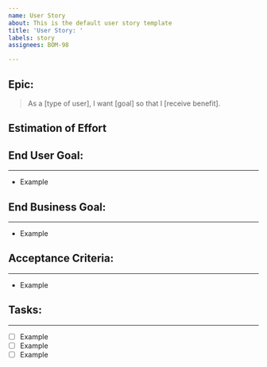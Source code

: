 ```yaml
---
name: User Story
about: This is the default user story template
title: 'User Story: '
labels: story
assignees: BOM-98

---
```


## Epic: 

> As a [type of user], I want [goal] so that I [receive benefit].

## Estimation of Effort

## End User Goal:
---
- Example

## End Business Goal:
---
- Example

## Acceptance Criteria:
---
- Example

## Tasks:
---
* [ ] Example
* [ ] Example
* [ ] Example
